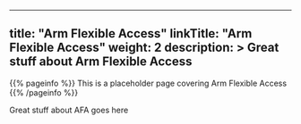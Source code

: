 
---
title: "Arm Flexible Access"
linkTitle: "Arm Flexible Access"
weight: 2
description: >
    Great stuff about Arm Flexible Access
---

{{% pageinfo %}}
This is a placeholder page covering Arm Flexible Access
{{% /pageinfo %}}

Great stuff about AFA goes here
